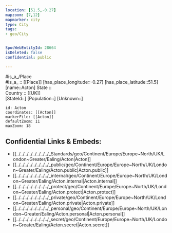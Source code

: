 ```yaml
---
location: [51.5,-0.27] 
mapzoom: [7,12] 
mapmarker: city 
type: City
tags:
- geo/City


SpocWebEntityId: 28664
isDeleted: false
confidential: public

---
```

#is_a_/Place  
#is_a_ :: [[Place]] 
[has_place_longitude::-0.27] 
[has_place_latitude::51.5] 
[name::Acton] 
State ::  
Country :: [[UK]]  
[StateId::] 
[Population::] 
[Unknown::] 


```leaflet
id: Acton
coordinates: [[Acton]] 
markerFile: [[Acton]] 
defaultZoom: 11 
maxZoom: 18
```


## Confidential Links & Embeds: 
- [[../../../../../../../../_Standards/geo/Continent/Europe/Europe~North/UK/London~Greater/Ealing/Acton|Acton]] 
- [[../../../../../../../../_public/geo/Continent/Europe/Europe~North/UK/London~Greater/Ealing/Acton.public|Acton.public]] 
- [[../../../../../../../../_internal/geo/Continent/Europe/Europe~North/UK/London~Greater/Ealing/Acton.internal|Acton.internal]] 
- [[../../../../../../../../_protect/geo/Continent/Europe/Europe~North/UK/London~Greater/Ealing/Acton.protect|Acton.protect]] 
- [[../../../../../../../../_private/geo/Continent/Europe/Europe~North/UK/London~Greater/Ealing/Acton.private|Acton.private]] 
- [[../../../../../../../../_personal/geo/Continent/Europe/Europe~North/UK/London~Greater/Ealing/Acton.personal|Acton.personal]] 
- [[../../../../../../../../_secret/geo/Continent/Europe/Europe~North/UK/London~Greater/Ealing/Acton.secret|Acton.secret]] 
